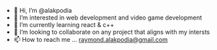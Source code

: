 - 👋 Hi, I’m @alakpodia
- 👀 I’m interested in web development and video game development
- 🌱 I’m currently learning react & c++
- 💞️ I’m looking to collaborate on any project that aligns with my intersts
- 📫 How to reach me ... raymond.alakpodia@gmail.com

<!---
alakpodia/alakpodia is a ✨ special ✨ repository because its `README.md` (this file) appears on your GitHub profile.
You can click the Preview link to take a look at your changes.
--->
